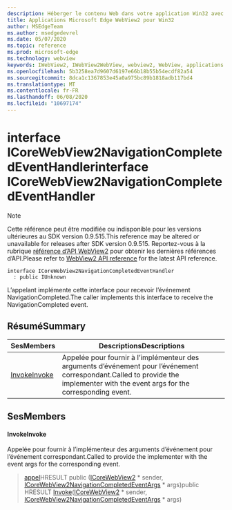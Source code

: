 ```yaml
---
description: Héberger le contenu Web dans votre application Win32 avec le contrôle Microsoft Edge WebView2
title: Applications Microsoft Edge WebView2 pour Win32
author: MSEdgeTeam
ms.author: msedgedevrel
ms.date: 05/07/2020
ms.topic: reference
ms.prod: microsoft-edge
ms.technology: webview
keywords: IWebView2, IWebView2WebView, webview2, WebView, applications Win32, Win32, Edge, ICoreWebView2, ICoreWebView2Controller, contrôle de navigateur, html Edge
ms.openlocfilehash: 5b3258ea7d9607d6197e66b18b55b54ecdf82a54
ms.sourcegitcommit: 8dca1c1367853e45a0a975bc89b1818adb117bd4
ms.translationtype: MT
ms.contentlocale: fr-FR
ms.lasthandoff: 06/08/2020
ms.locfileid: "10697174"
---
```

# <span data-ttu-id="3f4c2-104">interface ICoreWebView2NavigationCompletedEventHandler</span><span class="sxs-lookup"><span data-stu-id="3f4c2-104">interface ICoreWebView2NavigationCompletedEventHandler</span></span> 

> [!NOTE]
> <span data-ttu-id="3f4c2-105">Cette référence peut être modifiée ou indisponible pour les versions ultérieures au SDK version 0.9.515.</span><span class="sxs-lookup"><span data-stu-id="3f4c2-105">This reference may be altered or unavailable for releases after SDK version 0.9.515.</span></span> <span data-ttu-id="3f4c2-106">Reportez-vous à la rubrique [référence d’API WebView2](../../../webview2-api-reference.md) pour obtenir les dernières références d’API.</span><span class="sxs-lookup"><span data-stu-id="3f4c2-106">Please refer to [WebView2 API reference](../../../webview2-api-reference.md) for the latest API reference.</span></span>

```
interface ICoreWebView2NavigationCompletedEventHandler
  : public IUnknown
```

<span data-ttu-id="3f4c2-107">L’appelant implémente cette interface pour recevoir l’événement NavigationCompleted.</span><span class="sxs-lookup"><span data-stu-id="3f4c2-107">The caller implements this interface to receive the NavigationCompleted event.</span></span>

## <span data-ttu-id="3f4c2-108">Résumé</span><span class="sxs-lookup"><span data-stu-id="3f4c2-108">Summary</span></span>

 <span data-ttu-id="3f4c2-109">Ses</span><span class="sxs-lookup"><span data-stu-id="3f4c2-109">Members</span></span>                        | <span data-ttu-id="3f4c2-110">Descriptions</span><span class="sxs-lookup"><span data-stu-id="3f4c2-110">Descriptions</span></span>
--------------------------------|---------------------------------------------
[<span data-ttu-id="3f4c2-111">Invoke</span><span class="sxs-lookup"><span data-stu-id="3f4c2-111">Invoke</span></span>](#invoke) | <span data-ttu-id="3f4c2-112">Appelée pour fournir à l’implémenteur des arguments d’événement pour l’événement correspondant.</span><span class="sxs-lookup"><span data-stu-id="3f4c2-112">Called to provide the implementer with the event args for the corresponding event.</span></span>

## <span data-ttu-id="3f4c2-113">Ses</span><span class="sxs-lookup"><span data-stu-id="3f4c2-113">Members</span></span>

#### <span data-ttu-id="3f4c2-114">Invoke</span><span class="sxs-lookup"><span data-stu-id="3f4c2-114">Invoke</span></span> 

<span data-ttu-id="3f4c2-115">Appelée pour fournir à l’implémenteur des arguments d’événement pour l’événement correspondant.</span><span class="sxs-lookup"><span data-stu-id="3f4c2-115">Called to provide the implementer with the event args for the corresponding event.</span></span>

> <span data-ttu-id="3f4c2-116">[appel](#invoke)HRESULT public ([ICoreWebView2](icorewebview2.md) \* sender, [ICoreWebView2NavigationCompletedEventArgs](icorewebview2navigationcompletedeventargs.md) \* args)</span><span class="sxs-lookup"><span data-stu-id="3f4c2-116">public HRESULT [Invoke](#invoke)([ICoreWebView2](icorewebview2.md) \* sender, [ICoreWebView2NavigationCompletedEventArgs](icorewebview2navigationcompletedeventargs.md) \* args)</span></span>

